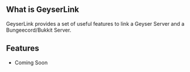 ## What is GeyserLink

GeyserLink provides a set of useful features to link a Geyser Server and a Bungeecord/Bukkit Server.

## Features

* Coming Soon
